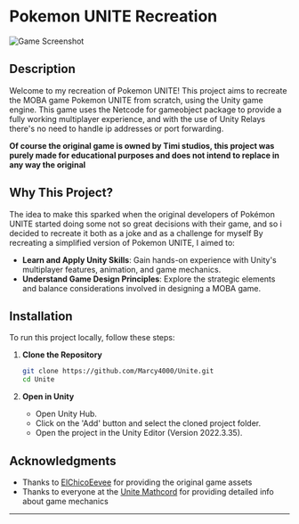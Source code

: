 # Pokemon UNITE Recreation

![Game Screenshot](https://github.com/Marcy4000/Unite/assets/62240970/a2db4c4f-a22f-4dc7-a8d3-fc16e254f57d)

## Description

Welcome to my recreation of Pokemon UNITE!
This project aims to recreate the MOBA game Pokemon UNITE from scratch, using the Unity game engine.
This game uses the Netcode for gameobject package to provide a fully working multiplayer experience, and with the use of Unity Relays there's no need to handle ip addresses or port forwarding.

**Of course the original game is owned by Timi studios, this project was purely made for educational purposes and does not intend to replace in any way the original**

## Why This Project?

The idea to make this sparked when the original developers of Pokémon UNITE started doing some not so great decisions with their game, and so i decided to recreate it both as a joke and as a challenge for myself
By recreating a simplified version of Pokemon UNITE, I aimed to:

- **Learn and Apply Unity Skills**: Gain hands-on experience with Unity's multiplayer features, animation, and game mechanics.
- **Understand Game Design Principles**: Explore the strategic elements and balance considerations involved in designing a MOBA game.

## Installation

To run this project locally, follow these steps:

1. **Clone the Repository**
    ```sh
    git clone https://github.com/Marcy4000/Unite.git
    cd Unite
    ```

2. **Open in Unity**
    - Open Unity Hub.
    - Click on the 'Add' button and select the cloned project folder.
    - Open the project in the Unity Editor (Version 2022.3.35).

## Acknowledgments

- Thanks to [ElChicoEevee](https://x.com/ElChicoEevee) for providing the original game assets
- Thanks to everyone at the [Unite Mathcord](https://discord.gg/4BssTu4g7p) for providing detailed info about game mechanics
---
